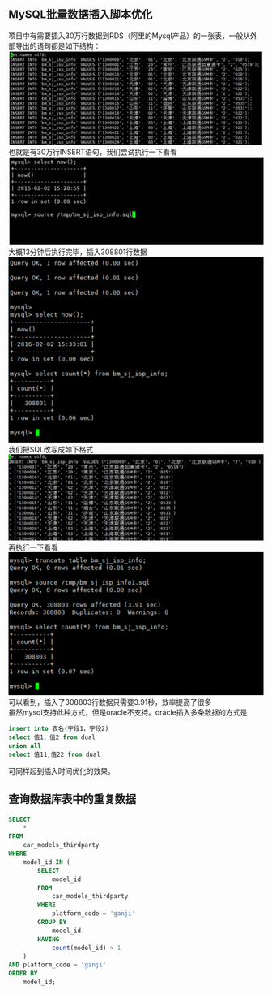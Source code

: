 ## MySQL批量数据插入脚本优化

项目中有需要插入30万行数据到RDS（阿里的Mysql产品）的一张表，一般从外部导出的语句都是如下结构：
 ![image](image/原始批量插入.png)  
也就是有30万行INSERT语句，我们尝试执行一下看看
![image](image/开始执行原始批量.png)
大概13分钟后执行完毕，插入308801行数据
![image](image/原始批量插入结果.png)
我们把SQL改写成如下格式
![image](image/改进批量插入.png)
再执行一下看看
![image](image/改进批量插入结果.png)
可以看到，插入了308803行数据只需要3.91秒，效率提高了很多  
虽然mysql支持此种方式，但是oracle不支持。oracle插入多条数据的方式是
```sql 
insert into 表名(字段1，字段2) 
select 值1，值2 from dual 
union all 
select 值11,值22 from dual
```
可同样起到插入时间优化的效果。

## 查询数据库表中的重复数据
```sql
SELECT
	*
FROM
	car_models_thirdparty
WHERE
	model_id IN (
		SELECT
			model_id
		FROM
			car_models_thirdparty
		WHERE
			platform_code = 'ganji'
		GROUP BY
			model_id
		HAVING
			count(model_id) > 1
	)
AND platform_code = 'ganji'
ORDER BY
	model_id;
```